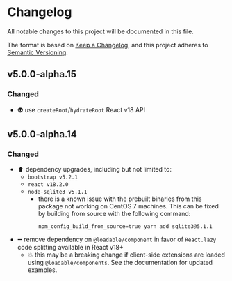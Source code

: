 # Changelog
All notable changes to this project will be documented in this file.

The format is based on [Keep a Changelog](https://keepachangelog.com/en/1.0.0/),
and this project adheres to [Semantic Versioning](https://semver.org/spec/v2.0.0.html).

## v5.0.0-alpha.15

### Changed
- 👽 use `createRoot`/`hydrateRoot` React v18 API

## v5.0.0-alpha.14

### Changed
- ⬆️ dependency upgrades,  including but not limited to:
  * `bootstrap v5.2.1`
  * `react v18.2.0`
  * `node-sqlite3 v5.1.1`
    + there is a known issue with the prebuilt binaries from this package not working on
      CentOS 7 machines. This can be fixed by building from source with the following
      command:
      ```
      npm_config_build_from_source=true yarn add sqlite3@5.1.1
      ```
- ➖ remove dependency on `@loadable/component` in favor of `React.lazy` code splitting
  available in React v18+
  * 💥 this may be a breaking change if client-side extensions are loaded using
    `@loadable/components`. See the documentation for updated examples.
